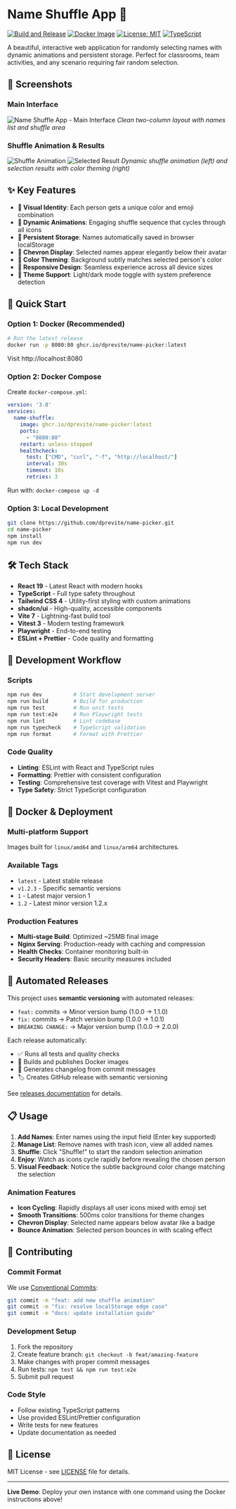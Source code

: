 # Name Shuffle App 🎲

[![Build and Release](https://github.com/dprevite/name-picker/actions/workflows/release.yml/badge.svg)](https://github.com/dprevite/name-picker/actions/workflows/release.yml)
[![Docker Image](https://img.shields.io/badge/docker-ghcr.io-blue)](https://github.com/dprevite/name-picker/pkgs/container/name-picker)
[![License: MIT](https://img.shields.io/badge/License-MIT-yellow.svg)](https://opensource.org/licenses/MIT)
[![TypeScript](https://img.shields.io/badge/TypeScript-007ACC?logo=typescript&logoColor=white)](https://typescriptlang.org)

A beautiful, interactive web application for randomly selecting names with dynamic animations and persistent storage. Perfect for classrooms, team activities, and any scenario requiring fair random selection.

## 📸 Screenshots

### Main Interface
![Name Shuffle App - Main Interface](screenshots/02-with-names.png)
*Clean two-column layout with names list and shuffle area*

### Shuffle Animation & Results
![Shuffle Animation](screenshots/03-during-shuffle.png) ![Selected Result](screenshots/04-after-shuffle.png)
*Dynamic shuffle animation (left) and selection results with color theming (right)*

## ✨ Key Features

- **🎨 Visual Identity**: Each person gets a unique color and emoji combination
- **🔄 Dynamic Animations**: Engaging shuffle sequence that cycles through all icons
- **💾 Persistent Storage**: Names automatically saved in browser localStorage
- **🎯 Chevron Display**: Selected names appear elegantly below their avatar
- **🌈 Color Theming**: Background subtly matches selected person's color
- **📱 Responsive Design**: Seamless experience across all device sizes
- **🌙 Theme Support**: Light/dark mode toggle with system preference detection

## 🚀 Quick Start

### Option 1: Docker (Recommended)
```bash
# Run the latest release
docker run -p 8080:80 ghcr.io/dprevite/name-picker:latest
```
Visit http://localhost:8080

### Option 2: Docker Compose
Create `docker-compose.yml`:
```yaml
version: '3.8'
services:
  name-shuffle:
    image: ghcr.io/dprevite/name-picker:latest
    ports:
      - "8080:80"
    restart: unless-stopped
    healthcheck:
      test: ["CMD", "curl", "-f", "http://localhost/"]
      interval: 30s
      timeout: 10s
      retries: 3
```

Run with: `docker-compose up -d`

### Option 3: Local Development
```bash
git clone https://github.com/dprevite/name-picker.git
cd name-picker
npm install
npm run dev
```

## 🛠️ Tech Stack

- **React 19** - Latest React with modern hooks
- **TypeScript** - Full type safety throughout
- **Tailwind CSS 4** - Utility-first styling with custom animations
- **shadcn/ui** - High-quality, accessible components
- **Vite 7** - Lightning-fast build tool
- **Vitest 3** - Modern testing framework
- **Playwright** - End-to-end testing
- **ESLint + Prettier** - Code quality and formatting

## 🔄 Development Workflow

### Scripts
```bash
npm run dev          # Start development server
npm run build        # Build for production
npm run test         # Run unit tests
npm run test:e2e     # Run Playwright tests
npm run lint         # Lint codebase
npm run typecheck    # TypeScript validation
npm run format       # Format with Prettier
```

### Code Quality
- **Linting**: ESLint with React and TypeScript rules
- **Formatting**: Prettier with consistent configuration
- **Testing**: Comprehensive test coverage with Vitest and Playwright
- **Type Safety**: Strict TypeScript configuration

## 🐳 Docker & Deployment

### Multi-platform Support
Images built for `linux/amd64` and `linux/arm64` architectures.

### Available Tags
- `latest` - Latest stable release
- `v1.2.3` - Specific semantic versions
- `1` - Latest major version 1
- `1.2` - Latest minor version 1.2.x

### Production Features
- **Multi-stage Build**: Optimized ~25MB final image
- **Nginx Serving**: Production-ready with caching and compression
- **Health Checks**: Container monitoring built-in
- **Security Headers**: Basic security measures included

## 🔄 Automated Releases

This project uses **semantic versioning** with automated releases:

- `feat:` commits → Minor version bump (1.0.0 → 1.1.0)
- `fix:` commits → Patch version bump (1.0.0 → 1.0.1)
- `BREAKING CHANGE:` → Major version bump (1.0.0 → 2.0.0)

Each release automatically:
- ✅ Runs all tests and quality checks
- 🐳 Builds and publishes Docker images
- 📝 Generates changelog from commit messages
- 🏷️ Creates GitHub release with semantic versioning

See [releases documentation](docs/releases.md) for details.

## 📋 Usage

1. **Add Names**: Enter names using the input field (Enter key supported)
2. **Manage List**: Remove names with trash icon, view all added names
3. **Shuffle**: Click "Shuffle!" to start the random selection animation
4. **Enjoy**: Watch as icons cycle rapidly before revealing the chosen person
5. **Visual Feedback**: Notice the subtle background color change matching the selection

### Animation Features
- **Icon Cycling**: Rapidly displays all user icons mixed with emoji set
- **Smooth Transitions**: 500ms color transitions for theme changes
- **Chevron Display**: Selected name appears below avatar like a badge
- **Bounce Animation**: Selected person bounces in with scaling effect

## 🤝 Contributing

### Commit Format
We use [Conventional Commits](https://conventionalcommits.org/):
```bash
git commit -m "feat: add new shuffle animation"
git commit -m "fix: resolve localStorage edge case"
git commit -m "docs: update installation guide"
```

### Development Setup
1. Fork the repository
2. Create feature branch: `git checkout -b feat/amazing-feature`
3. Make changes with proper commit messages
4. Run tests: `npm test && npm run test:e2e`
5. Submit pull request

### Code Style
- Follow existing TypeScript patterns
- Use provided ESLint/Prettier configuration
- Write tests for new features
- Update documentation as needed

## 📄 License

MIT License - see [LICENSE](LICENSE) file for details.

---

**Live Demo**: Deploy your own instance with one command using the Docker instructions above!